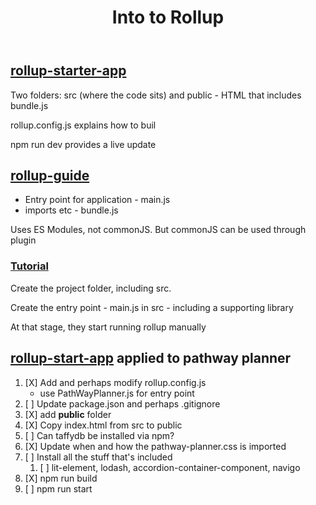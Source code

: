 ﻿---
backlinks:
- title: Roadmaps for web development
  url: /sense/Web-development/roadmaps.html
title: Into to Rollup
---
## [rollup-starter-app](https://github.com/rollup/rollup-starter-app)

Two folders: src (where the code sits) and public - HTML that includes bundle.js

rollup.config.js explains how to buil

npm run dev provides a live update

## [rollup-guide](https://rollupjs.org/guide/en/)

- Entry point for application - main.js
- imports etc - bundle.js

Uses ES Modules, not commonJS.  But commonJS can be used through plugin

### [Tutorial](https://rollupjs.org/guide/en/#creating-your-first-bundle)

Create the project folder, including src.

Create the entry point - main.js in src - including a supporting library

At that stage, they start running rollup manually

## [rollup-start-app](https://github.com/rollup/rollup-starter-app) applied to pathway planner

1. [X] Add and perhaps modify rollup.config.js
   - use PathWayPlanner.js for entry point 
2. [ ] Update package.json and perhaps .gitignore
3. [X] add **public** folder
4. [X] Copy index.html from src to public
6. [ ] Can taffydb be installed via npm?
7. [X] Update when and how the pathway-planner.css is imported
8. [ ] Install all the stuff that's included
   1. [ ] lit-element, lodash, accordion-container-component, navigo
10. [X] npm run build
11. [ ] npm run start